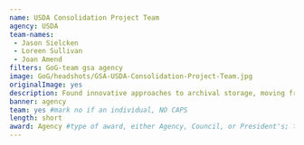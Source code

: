 ```yaml
---
name: USDA Consolidation Project Team
agency: USDA
team-names:
 - Jason Sielcken
 - Loreen Sullivan
 - Joan Amend
filters: GoG-team gsa agency
image: GoG/headshots/GSA-USDA-Consolidation-Project-Team.jpg
originalImage: yes
description: Found innovative approaches to archival storage, moving from hard copy film storage to digital storage and allowing for a reimbursable work center that offers similar services to other agencies. Their work resulted in a complete business model transformation that eliminated over $2.5 million in annual private market lease costs, reduced USDA’s footprint by 54%, and saved taxpayers over $74 million.
banner: agency
team: yes #mark no if an individual, NO CAPS
length: short
award: Agency #type of award, either Agency, Council, or President's; this is case sensitive so make sure to match the options listed exactly. This section generates the format of the card
---
```


